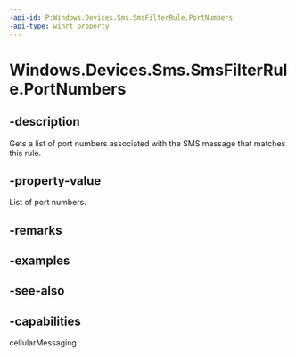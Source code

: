 ```yaml
---
-api-id: P:Windows.Devices.Sms.SmsFilterRule.PortNumbers
-api-type: winrt property
---
```


<!-- Property syntax
public Windows.Foundation.Collections.IVector<int> PortNumbers { get; }
-->

# Windows.Devices.Sms.SmsFilterRule.PortNumbers

## -description
Gets a list of port numbers associated with the SMS message that matches this rule.

## -property-value
List of port numbers.

## -remarks

## -examples

## -see-also


## -capabilities
cellularMessaging